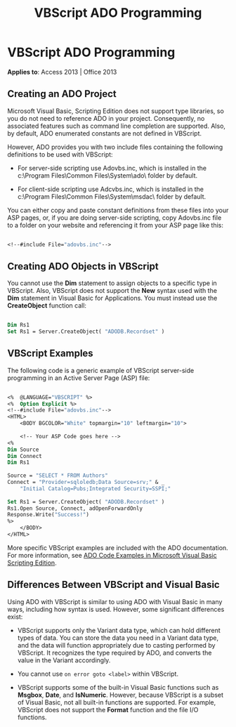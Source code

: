 ﻿---
title: VBScript ADO Programming
TOCTitle: VBScript ADO Programming
ms:assetid: 24be1c70-8813-ed98-c3e5-fb33a68e7b41
ms:mtpsurl: https://msdn.microsoft.com/library/JJ249019(v=office.15)
ms:contentKeyID: 48543764
ms.date: 09/18/2015
mtps_version: v=office.15
---

# VBScript ADO Programming


**Applies to**: Access 2013 | Office 2013 

## Creating an ADO Project

Microsoft Visual Basic, Scripting Edition does not support type libraries, so you do not need to reference ADO in your project. Consequently, no associated features such as command line completion are supported. Also, by default, ADO enumerated constants are not defined in VBScript.

However, ADO provides you with two include files containing the following definitions to be used with VBScript:

  - For server-side scripting use Adovbs.inc, which is installed in the c:\\Program Files\\Common Files\\System\\ado\\ folder by default.

  - For client-side scripting use Adcvbs.inc, which is installed in the c:\\Program Files\\Common Files\\System\\msdac\\ folder by default.

You can either copy and paste constant definitions from these files into your ASP pages, or, if you are doing server-side scripting, copy Adovbs.inc file to a folder on your website and referencing it from your ASP page like this:

```vb 
 
<!--#include File="adovbs.inc"--> 
```

## Creating ADO Objects in VBScript

You cannot use the **Dim** statement to assign objects to a specific type in VBScript. Also, VBScript does not support the **New** syntax used with the **Dim** statement in Visual Basic for Applications. You must instead use the **CreateObject** function call:

```vb 
 
Dim Rs1 
Set Rs1 = Server.CreateObject( "ADODB.Recordset" ) 
```

## VBScript Examples

The following code is a generic example of VBScript server-side programming in an Active Server Page (ASP) file:

```vb 
 
<%  @LANGUAGE="VBSCRIPT" %> 
<%  Option Explicit %> 
<!--#include File="adovbs.inc"--> 
<HTML> 
    <BODY BGCOLOR="White" topmargin="10" leftmargin="10"> 
 
    <!-- Your ASP Code goes here --> 
<% 
Dim Source 
Dim Connect 
Dim Rs1 
     
Source = "SELECT * FROM Authors" 
Connect = "Provider=sqloledb;Data Source=srv;" & _ 
    "Initial Catalog=Pubs;Integrated Security=SSPI;" 
 
Set Rs1 = Server.CreateObject( "ADODB.Recordset" ) 
Rs1.Open Source, Connect, adOpenForwardOnly 
Response.Write("Success!") 
%> 
    </BODY> 
</HTML> 
```

More specific VBScript examples are included with the ADO documentation. For more information, see [ADO Code Examples in Microsoft Visual Basic Scripting Edition](ado-code-examples-in-microsoft-visual-basic-scripting-edition.md).

## Differences Between VBScript and Visual Basic

Using ADO with VBScript is similar to using ADO with Visual Basic in many ways, including how syntax is used. However, some significant differences exist:

- VBScript supports only the Variant data type, which can hold different types of data. You can store the data you need in a Variant data type, and the data will function appropriately due to casting performed by VBScript. It recognizes the type required by ADO, and converts the value in the Variant accordingly.

- You cannot use `on error goto <label>` within VBScript.

- VBScript supports some of the built-in Visual Basic functions such as **Msgbox**, **Date**, and **IsNumeric**. However, because VBScript is a subset of Visual Basic, not all built-in functions are supported. For example, VBScript does not support the **Format** function and the file I/O functions.

